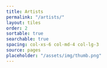 ```yaml
---
title: Artists
permalink: "/artists/"
layout: tiles
order: 2
sortable: true
searchable: true
spacing: col-xs-6 col-md-4 col-lg-3
source: pages
placeholder: "/assets/img/thumb.png"
---
```



